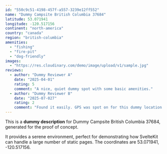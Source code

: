 ```yaml
---
id: "550c9c51-4198-457f-a557-3239e12ff552"
name: "Dummy Campsite British Columbia 37684"
latitude: 53.071941
longitude: -120.517156
continent: "north-america"
country: "canada"
region: "british-columbia"
amenities:
  - "fishing"
  - "fire-pit"
  - "dog-friendly"
images:
  - "https://res.cloudinary.com/demo/image/upload/v1/sample.jpg"
reviews:
  - author: "Dummy Reviewer A"
    date: "2025-04-01"
    rating: 5
    comment: "A nice, quiet dummy spot with some basic amenities."
  - author: "Dummy Reviewer B"
    date: "2025-07-027"
    rating: 2
    comment: "Found it easily. GPS was spot on for this dummy location."
---
```


This is a **dummy description** for Dummy Campsite British Columbia 37684, generated for the proof of concept.

It provides a serene environment, perfect for demonstrating how SvelteKit can handle a large number of static pages. The coordinates are 53.071941, -120.517156.

